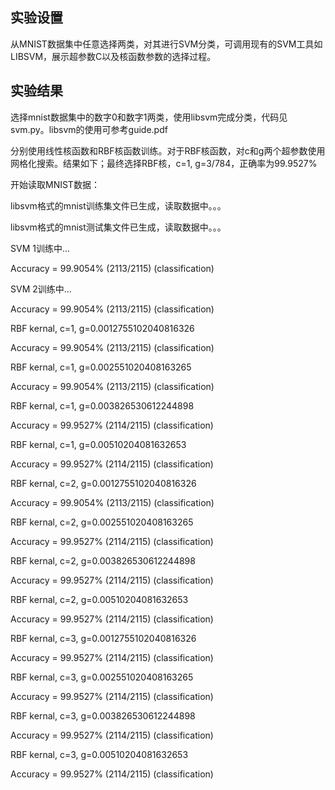 ## 实验设置

从MNIST数据集中任意选择两类，对其进行SVM分类，可调用现有的SVM工具如LIBSVM，展示超参数C以及核函数参数的选择过程。

## 实验结果

选择mnist数据集中的数字0和数字1两类，使用libsvm完成分类，代码见svm.py。libsvm的使用可参考guide.pdf

分别使用线性核函数和RBF核函数训练。对于RBF核函数，对c和g两个超参数使用网格化搜索。结果如下；最终选择RBF核，c=1, g=3/784，正确率为99.9527%

 

开始读取MNIST数据：

libsvm格式的mnist训练集文件已生成，读取数据中。。。

libsvm格式的mnist测试集文件已生成，读取数据中。。。

SVM 1训练中...

Accuracy = 99.9054% (2113/2115) (classification)

SVM 2训练中...

Accuracy = 99.9054% (2113/2115) (classification)

RBF kernal, c=1, g=0.0012755102040816326

Accuracy = 99.9054% (2113/2115) (classification)

RBF kernal, c=1, g=0.002551020408163265

Accuracy = 99.9054% (2113/2115) (classification)

RBF kernal, c=1, g=0.003826530612244898

Accuracy = 99.9527% (2114/2115) (classification)

RBF kernal, c=1, g=0.00510204081632653

Accuracy = 99.9527% (2114/2115) (classification)

RBF kernal, c=2, g=0.0012755102040816326

Accuracy = 99.9054% (2113/2115) (classification)

RBF kernal, c=2, g=0.002551020408163265

Accuracy = 99.9527% (2114/2115) (classification)

RBF kernal, c=2, g=0.003826530612244898

Accuracy = 99.9527% (2114/2115) (classification)

RBF kernal, c=2, g=0.00510204081632653

Accuracy = 99.9527% (2114/2115) (classification)

RBF kernal, c=3, g=0.0012755102040816326

Accuracy = 99.9527% (2114/2115) (classification)

RBF kernal, c=3, g=0.002551020408163265

Accuracy = 99.9527% (2114/2115) (classification)

RBF kernal, c=3, g=0.003826530612244898

Accuracy = 99.9527% (2114/2115) (classification)

RBF kernal, c=3, g=0.00510204081632653

Accuracy = 99.9527% (2114/2115) (classification)
